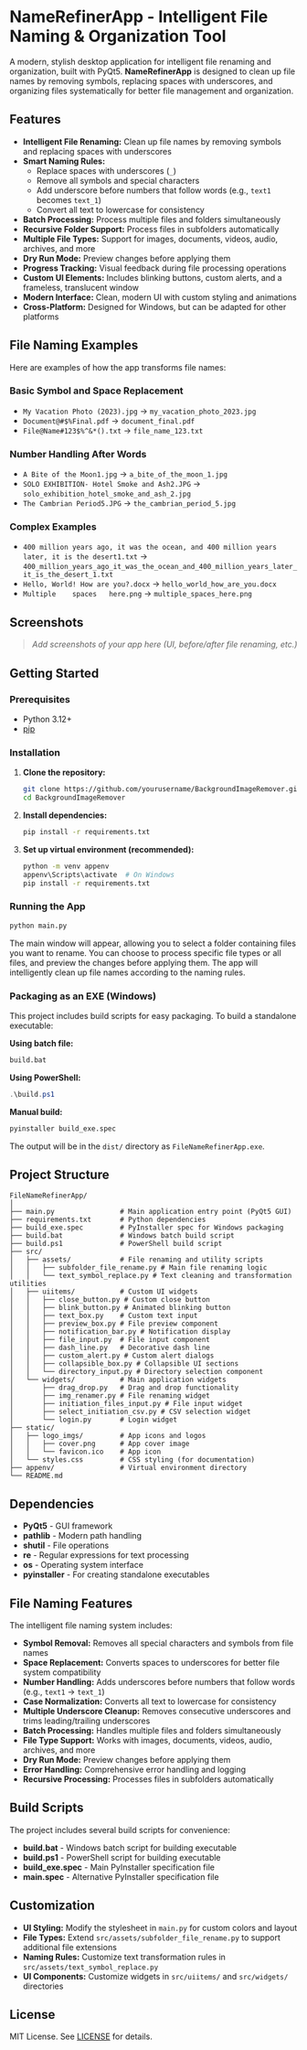 # NameRefinerApp - Intelligent File Naming & Organization Tool

A modern, stylish desktop application for intelligent file renaming and organization, built with PyQt5. **NameRefinerApp** is designed to clean up file names by removing symbols, replacing spaces with underscores, and organizing files systematically for better file management and organization.

## Features

- **Intelligent File Renaming:** Clean up file names by removing symbols and replacing spaces with underscores
- **Smart Naming Rules:** 
  - Replace spaces with underscores (`_`)
  - Remove all symbols and special characters
  - Add underscore before numbers that follow words (e.g., `text1` becomes `text_1`)
  - Convert all text to lowercase for consistency
- **Batch Processing:** Process multiple files and folders simultaneously
- **Recursive Folder Support:** Process files in subfolders automatically
- **Multiple File Types:** Support for images, documents, videos, audio, archives, and more
- **Dry Run Mode:** Preview changes before applying them
- **Progress Tracking:** Visual feedback during file processing operations
- **Custom UI Elements:** Includes blinking buttons, custom alerts, and a frameless, translucent window
- **Modern Interface:** Clean, modern UI with custom styling and animations
- **Cross-Platform:** Designed for Windows, but can be adapted for other platforms

## File Naming Examples

Here are examples of how the app transforms file names:

### Basic Symbol and Space Replacement
- `My Vacation Photo (2023).jpg` → `my_vacation_photo_2023.jpg`
- `Document@#$%Final.pdf` → `document_final.pdf`
- `File@Name#123$%^&*().txt` → `file_name_123.txt`

### Number Handling After Words
- `A Bite of the Moon1.jpg` → `a_bite_of_the_moon_1.jpg`
- `SOLO EXHIBITION- Hotel Smoke and Ash2.JPG` → `solo_exhibition_hotel_smoke_and_ash_2.jpg`
- `The Cambrian Period5.JPG` → `the_cambrian_period_5.jpg`

### Complex Examples
- `400 million years ago, it was the ocean, and 400 million years later, it is the desert1.txt` → `400_million_years_ago_it_was_the_ocean_and_400_million_years_later_it_is_the_desert_1.txt`
- `Hello, World! How are you?.docx` → `hello_world_how_are_you.docx`
- `Multiple    spaces   here.png` → `multiple_spaces_here.png`

## Screenshots

> _Add screenshots of your app here (UI, before/after file renaming, etc.)_

## Getting Started

### Prerequisites

- Python 3.12+
- [pip](https://pip.pypa.io/en/stable/installation/)

### Installation

1. **Clone the repository:**

   ```bash
   git clone https://github.com/yourusername/BackgroundImageRemover.git
   cd BackgroundImageRemover
   ```

2. **Install dependencies:**

   ```bash
   pip install -r requirements.txt
   ```

3. **Set up virtual environment (recommended):**

   ```bash
   python -m venv appenv
   appenv\Scripts\activate  # On Windows
   pip install -r requirements.txt
   ```

### Running the App

```bash
python main.py
```

The main window will appear, allowing you to select a folder containing files you want to rename. You can choose to process specific file types or all files, and preview the changes before applying them. The app will intelligently clean up file names according to the naming rules.

### Packaging as an EXE (Windows)

This project includes build scripts for easy packaging. To build a standalone executable:

**Using batch file:**
```bash
build.bat
```

**Using PowerShell:**
```powershell
.\build.ps1
```

**Manual build:**
```bash
pyinstaller build_exe.spec
```

The output will be in the `dist/` directory as `FileNameRefinerApp.exe`.

## Project Structure

```
FileNameRefinerApp/
│
├── main.py                # Main application entry point (PyQt5 GUI)
├── requirements.txt       # Python dependencies
├── build_exe.spec         # PyInstaller spec for Windows packaging
├── build.bat              # Windows batch build script
├── build.ps1              # PowerShell build script
├── src/
│   ├── assets/            # File renaming and utility scripts
│   │   ├── subfolder_file_rename.py # Main file renaming logic
│   │   └── text_symbol_replace.py # Text cleaning and transformation utilities
│   ├── uiitems/           # Custom UI widgets
│   │   ├── close_button.py # Custom close button
│   │   ├── blink_button.py # Animated blinking button
│   │   ├── text_box.py    # Custom text input
│   │   ├── preview_box.py # File preview component
│   │   ├── notification_bar.py # Notification display
│   │   ├── file_input.py  # File input component
│   │   ├── dash_line.py   # Decorative dash line
│   │   ├── custom_alert.py # Custom alert dialogs
│   │   ├── collapsible_box.py # Collapsible UI sections
│   │   └── directory_input.py # Directory selection component
│   └── widgets/           # Main application widgets
│       ├── drag_drop.py   # Drag and drop functionality
│       ├── img_renamer.py # File renaming widget
│       ├── initiation_files_input.py # File input widget
│       ├── select_initiation_csv.py # CSV selection widget
│       └── login.py       # Login widget
├── static/
│   ├── logo_imgs/         # App icons and logos
│   │   ├── cover.png      # App cover image
│   │   └── favicon.ico    # App icon
│   └── styles.css         # CSS styling (for documentation)
├── appenv/                # Virtual environment directory
└── README.md
```

## Dependencies

- **PyQt5** - GUI framework
- **pathlib** - Modern path handling
- **shutil** - File operations
- **re** - Regular expressions for text processing
- **os** - Operating system interface
- **pyinstaller** - For creating standalone executables

## File Naming Features

The intelligent file naming system includes:

- **Symbol Removal:** Removes all special characters and symbols from file names
- **Space Replacement:** Converts spaces to underscores for better file system compatibility
- **Number Handling:** Adds underscores before numbers that follow words (e.g., `text1` → `text_1`)
- **Case Normalization:** Converts all text to lowercase for consistency
- **Multiple Underscore Cleanup:** Removes consecutive underscores and trims leading/trailing underscores
- **Batch Processing:** Handles multiple files and folders simultaneously
- **File Type Support:** Works with images, documents, videos, audio, archives, and more
- **Dry Run Mode:** Preview changes before applying them
- **Error Handling:** Comprehensive error handling and logging
- **Recursive Processing:** Processes files in subfolders automatically

## Build Scripts

The project includes several build scripts for convenience:

- **build.bat** - Windows batch script for building executable
- **build.ps1** - PowerShell script for building executable
- **build_exe.spec** - Main PyInstaller specification file
- **main.spec** - Alternative PyInstaller specification file

## Customization

- **UI Styling:** Modify the stylesheet in `main.py` for custom colors and layout
- **File Types:** Extend `src/assets/subfolder_file_rename.py` to support additional file extensions
- **Naming Rules:** Customize text transformation rules in `src/assets/text_symbol_replace.py`
- **UI Components:** Customize widgets in `src/uiitems/` and `src/widgets/` directories

## License

MIT License. See [LICENSE](LICENSE) for details.
